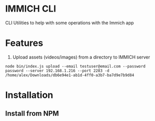 # IMMICH CLI

CLI Utilities to help with some operations with the Immich app

# Features

1. Upload assets (videos/images) from a directory to IMMICH server

```
node bin/index.js upload --email testuser@email.com --password password --server 192.168.1.216 --port 2283 -d /home/alex/Downloads/db6e94e1-ab1d-4ff0-a3b7-ba7d9e7b9d84
```

# Installation

## Install from NPM
